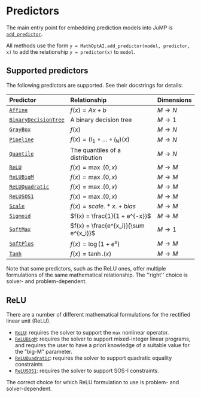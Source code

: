 # Predictors

The main entry point for embedding prediction models into JuMP is
[`add_predictor`](@ref).

All methods use the form `y = MathOptAI.add_predictor(model, predictor, x)` to
add the relationship `y = predictor(x)` to `model`.

## Supported predictors

The following predictors are supported. See their docstrings for details:

| Predictor          | Relationship                           | Dimensions |
| :----------------- | :------------------------------------- | :--------- |
| [`Affine`](@ref)   |  $f(x) = Ax + b$                       | $M \rightarrow N$   |
| [`BinaryDecisionTree`](@ref) | A binary decision tree       | $M \rightarrow 1$   |
| [`GrayBox`](@ref)  |  $f(x)$                                | $M \rightarrow N$   |
| [`Pipeline`](@ref) |  $f(x) = (l_1 \circ \ldots \circ l_N)(x)$ | $M \rightarrow N$ |
| [`Quantile`](@ref) |  The quantiles of a distribution       | $M \rightarrow N$   |
| [`ReLU`](@ref)     |  $f(x) = \max.(0, x)$                  | $M \rightarrow M$   |
| [`ReLUBigM`](@ref) |  $f(x) = \max.(0, x)$                  | $M \rightarrow M$   |
| [`ReLUQuadratic`](@ref) |  $f(x) = \max.(0, x)$             | $M \rightarrow M$   |
| [`ReLUSOS1`](@ref) |  $f(x) = \max.(0, x)$                  | $M \rightarrow M$   |
| [`Scale`](@ref)    |  $f(x) = scale .* x .+ bias$           | $M \rightarrow M$   |
| [`Sigmoid`](@ref)  |  $f(x) = \frac{1}{1 + e^{-x}}$         | $M \rightarrow M$   |
| [`SoftMax`](@ref)  |  $f(x) = \frac{e^{x_i}}{\sum e^{x_i}}$ | $M \rightarrow 1$   |
| [`SoftPlus`](@ref) |  $f(x) = \log(1 + e^x)$                | $M \rightarrow M$   |
| [`Tanh`](@ref)     |  $f(x) = \tanh.(x)$                    | $M \rightarrow M$   |

Note that some predictors, such as the ReLU ones, offer multiple formulations of
the same mathematical relationship. The ''right'' choice is solver- and
problem-dependent.

## ReLU

There are a number of different mathematical formulations for the rectified
linear unit (ReLU).

 * [`ReLU`](@ref): requires the solver to support the `max` nonlinear operator.
 * [`ReLUBigM`](@ref): requires the solver to support mixed-integer linear
   programs, and requires the user to have a priori knowledge of a suitable
   value for the "big-M" parameter.
 * [`ReLUQuadratic`](@ref): requires the solver to support quadratic equality
   constraints
 * [`ReLUSOS1`](@ref): requires the solver to support SOS-I constraints.

The correct choice for which ReLU formulation to use is problem- and
solver-dependent.
